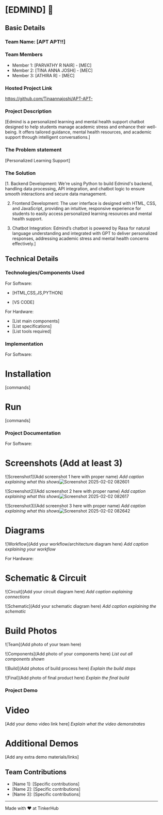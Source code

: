 # [EDMIND] 🎯


## Basic Details
### Team Name: [APT APT!!]


### Team Members
- Member 1: [PARVATHY R NAIR] - [MEC]
- Member 2: [TINA ANNA JOSHI] - [MEC]
- Member 3: [ATHIRA R] - [MEC]

### Hosted Project Link
https://github.com/Tinaannajoshi/APT-APT-

### Project Description
[Edmind is a personalized learning and mental health support chatbot designed to help students manage academic stress and enhance their well-being. It offers tailored guidance, mental health resources, and academic support through intelligent conversations.]

### The Problem statement
[Personalized Learning Support]

### The Solution
[1. Backend Development: We're using Python to build Edmind's backend, handling data processing, API integration, and chatbot logic to ensure smooth interactions and secure data management.


2. Frontend Development: The user interface is designed with HTML, CSS, and JavaScript, providing an intuitive, responsive experience for students to easily access personalized learning resources and mental health support.


3. Chatbot Integration: Edmind’s chatbot is powered by Rasa for natural language understanding and integrated with GPT to deliver personalized responses, addressing academic stress and mental health concerns effectively.]

## Technical Details
### Technologies/Components Used
For Software:
- [HTML,CSS,JS,PYTHON]

- [VS CODE]

For Hardware:
- [List main components]
- [List specifications]
- [List tools required]

### Implementation
For Software:
# Installation
[commands]

# Run
[commands]

### Project Documentation
For Software:

# Screenshots (Add at least 3)
![Screenshot1](Add screenshot 1 here with proper name)
*Add caption explaining what this shows*![Screenshot 2025-02-02 082601](https://github.com/user-attachments/assets/1891a4f1-2efe-4afe-96e6-ba5f12ea925f)


![Screenshot2](Add screenshot 2 here with proper name)
*Add caption explaining what this shows*![Screenshot 2025-02-02 082617](https://github.com/user-attachments/assets/a72a3a89-e5ab-4884-9970-837844924505)


![Screenshot3](Add screenshot 3 here with proper name)
*Add caption explaining what this shows*![Screenshot 2025-02-02 082642](https://github.com/user-attachments/assets/7a90b9da-9fa0-4cd4-9298-62495a34661b)


# Diagrams
![Workflow](Add your workflow/architecture diagram here)
*Add caption explaining your workflow*

For Hardware:

# Schematic & Circuit
![Circuit](Add your circuit diagram here)
*Add caption explaining connections*

![Schematic](Add your schematic diagram here)
*Add caption explaining the schematic*

# Build Photos
![Team](Add photo of your team here)


![Components](Add photo of your components here)
*List out all components shown*

![Build](Add photos of build process here)
*Explain the build steps*

![Final](Add photo of final product here)
*Explain the final build*

### Project Demo
# Video
[Add your demo video link here]
*Explain what the video demonstrates*

# Additional Demos
[Add any extra demo materials/links]

## Team Contributions
- [Name 1]: [Specific contributions]
- [Name 2]: [Specific contributions]
- [Name 3]: [Specific contributions]

---
Made with ❤️ at TinkerHub
